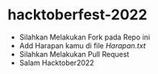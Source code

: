 # hacktoberfest-2022
- Silahkan Melakukan Fork pada Repo ini
- Add Harapan kamu di file *Harapan.txt*
- Silahkan Melakukan Pull Request
- Salam Hacktober2022

